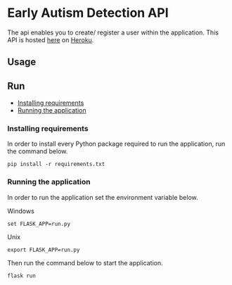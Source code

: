 # Early Autism Detection API

The api enables you to create/ register a user within the application.
This API is hosted [here](https://datax-ead-api.herokuapp.com/) on [Heroku](heroku.com).

## Usage

## Run
- [Installing requirements](#installing-requirements)
- [Running the application](#running-the-application)

### Installing requirements
In order to install every Python package required to run the application, run the command below.
```
pip install -r requirements.txt
```

### Running the application
In order to run the application set the environment variable below.

Windows
```
set FLASK_APP=run.py
```

Unix
```
export FLASK_APP=run.py
```

Then run the command below to start the application.
```
flask run
```
